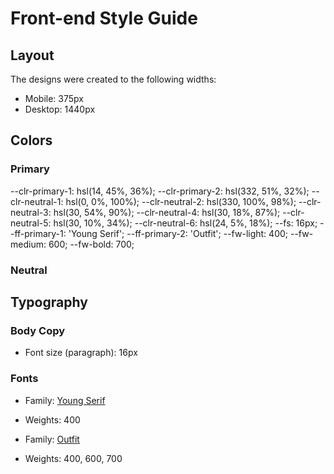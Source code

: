 # Front-end Style Guide

## Layout

The designs were created to the following widths:

- Mobile: 375px
- Desktop: 1440px

## Colors

### Primary

--clr-primary-1: hsl(14, 45%, 36%);
--clr-primary-2: hsl(332, 51%, 32%);
--clr-neutral-1: hsl(0, 0%, 100%);
--clr-neutral-2: hsl(330, 100%, 98%);
--clr-neutral-3: hsl(30, 54%, 90%);
--clr-neutral-4: hsl(30, 18%, 87%);
--clr-neutral-5: hsl(30, 10%, 34%);
--clr-neutral-6: hsl(24, 5%, 18%);
--fs: 16px;
--ff-primary-1: 'Young Serif';
--ff-primary-2: 'Outfit';
--fw-light: 400;
--fw-medium: 600;
--fw-bold: 700;

### Neutral


## Typography

### Body Copy

- Font size (paragraph): 16px

### Fonts

- Family: [Young Serif](https://fonts.google.com/specimen/Young+Serif)
- Weights: 400

- Family: [Outfit](https://fonts.google.com/specimen/Outfit)
- Weights: 400, 600, 700
